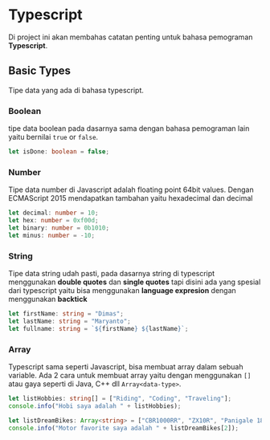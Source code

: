 # Typescript

Di project ini akan membahas catatan penting untuk bahasa pemograman **Typescript**.

## Basic Types

Tipe data yang ada di bahasa typescript.

### Boolean

tipe data boolean pada dasarnya sama dengan bahasa pemograman lain yaitu bernilai `true` or `false`.

```ts
let isDone: boolean = false;
```

### Number

Tipe data number di Javascript adalah floating point 64bit values. Dengan ECMAScript 2015 mendapatkan 
tambahan yaitu hexadecimal dan decimal 

```ts
let decimal: number = 10;
let hex: number = 0xf00d;
let binary: number = 0b1010;
let minus: number = -10;
```

### String

Tipe data string udah pasti, pada dasarnya string di typescript menggunakan **double quotes** dan **single quotes** tapi disini ada
yang spesial dari typescript yaitu bisa menggunakan **language expresion** dengan menggunakan **backtick**

```ts
let firstName: string = "Dimas";
let lastName: string = "Maryanto";
let fullname: string = `${firstName} ${lastName}`;
```

### Array

Typescript sama seperti Javascript, bisa membuat array dalam sebuah variable. Ada 2 cara untuk membuat array
yaitu dengan menggunakan `[]` atau gaya seperti di Java, C++ dll `Array<data-type>`.

```ts
let listHobbies: string[] = ["Riding", "Coding", "Traveling"];
console.info("Hobi saya adalah " + listHobbies);

let listDreamBikes: Array<string> = ["CBR1000RR", "ZX10R", "Panigale 1899"];
console.info("Motor favorite saya adalah " + listDreamBikes[2]);
```